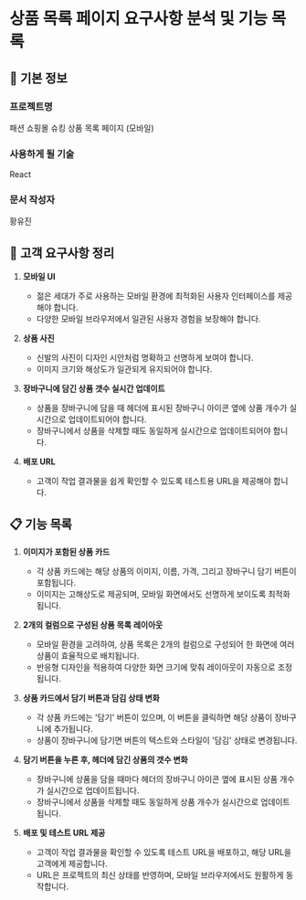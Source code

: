 # 상품 목록 페이지 요구사항 분석 및 기능 목록

## 📌 기본 정보

### 프로젝트명
패션 쇼핑몰 슈킹 상품 목록 페이지 (모바일)

### 사용하게 될 기술
React

### 문서 작성자
황유진

## 📝 고객 요구사항 정리
1. **모바일 UI**
   - 젊은 세대가 주로 사용하는 모바일 환경에 최적화된 사용자 인터페이스를 제공해야 합니다.
   - 다양한 모바일 브라우저에서 일관된 사용자 경험을 보장해야 합니다.

2. **상품 사진**
   - 신발의 사진이 디자인 시안처럼 명확하고 선명하게 보여야 합니다.
   - 이미지 크기와 해상도가 일관되게 유지되어야 합니다.

3. **장바구니에 담긴 상품 갯수 실시간 업데이트**
   - 상품을 장바구니에 담을 때 헤더에 표시된 장바구니 아이콘 옆에 상품 개수가 실시간으로 업데이트되어야 합니다.
   - 장바구니에서 상품을 삭제할 때도 동일하게 실시간으로 업데이트되어야 합니다.

4. **배포 URL**
   - 고객이 작업 결과물을 쉽게 확인할 수 있도록 테스트용 URL을 제공해야 합니다.

## 📋 기능 목록

1. **이미지가 포함된 상품 카드**
   - 각 상품 카드에는 해당 상품의 이미지, 이름, 가격, 그리고 장바구니 담기 버튼이 포함됩니다.
   - 이미지는 고해상도로 제공되며, 모바일 화면에서도 선명하게 보이도록 최적화됩니다.

2. **2개의 컬럼으로 구성된 상품 목록 레이아웃**
   - 모바일 환경을 고려하여, 상품 목록은 2개의 컬럼으로 구성되어 한 화면에 여러 상품이 효율적으로 배치됩니다.
   - 반응형 디자인을 적용하여 다양한 화면 크기에 맞춰 레이아웃이 자동으로 조정됩니다.

3. **상품 카드에서 담기 버튼과 담김 상태 변화**
   - 각 상품 카드에는 '담기' 버튼이 있으며, 이 버튼을 클릭하면 해당 상품이 장바구니에 추가됩니다.
   - 상품이 장바구니에 담기면 버튼의 텍스트와 스타일이 '담김' 상태로 변경됩니다.

4. **담기 버튼을 누른 후, 헤더에 담긴 상품의 갯수 변화**
   - 장바구니에 상품을 담을 때마다 헤더의 장바구니 아이콘 옆에 표시된 상품 개수가 실시간으로 업데이트됩니다.
   - 장바구니에서 상품을 삭제할 때도 동일하게 상품 개수가 실시간으로 업데이트됩니다.

5. **배포 및 테스트 URL 제공**
   - 고객이 작업 결과물을 확인할 수 있도록 테스트 URL을 배포하고, 해당 URL을 고객에게 제공합니다.
   - URL은 프로젝트의 최신 상태를 반영하며, 모바일 브라우저에서도 원활하게 동작합니다.